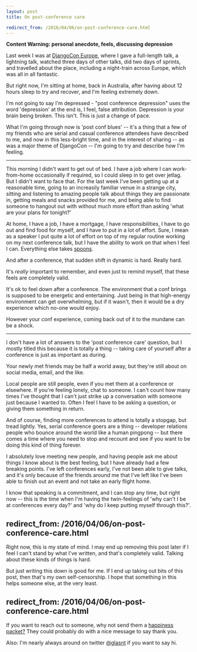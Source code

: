 ```yaml
---
layout: post
title: On post-conference care

redirect_from: /2016/04/06/on-post-conference-care.html
---
```



__Content Warning: personal anecdote, feels, discussing depression__

Last week I was at [DjangoCon Europe](https://2016.djangocon.eu/), where I gave a full-length talk, a lightning talk, watched three days of other talks, did two days of sprints, and travelled about the place, including a night-train across Europe, which was all in all fantastic.

But right now, I'm sitting at home, back in Australia, after having about 12 hours sleep to try and recover, and I'm feeling extremely down.

I'm not going to say I'm depressed - "post conference depression" uses the word 'depression' at the end is, I feel, false attribution. Depression is your brain being broken. This isn't. This is just a change of pace.

What I'm going through now is 'post conf blues' -- it's a thing that a few of my friends who are serial and casual conference attendees have described to me, and now in this less-bright time, and in the interest of sharing -- as was a major theme of DjangoCon -- I'm going to try and describe how I'm feeling.

----

This morning I didn't want to get out of bed. I have a job where I can work-from-home occasionally if required, so I could sleep in to get over jetlag. But I didn't want to face that. For the last week I've been getting up at a reasonable time, going to an increasily familiar venue in a strange city, sitting and listening to amazing people talk about things they are passionate in, getting meals and snacks provided for me, and being able to find someone to hangout out with without much more effort than asking 'what are your plans for tonight?'

At home, I have a job, I have a mortgage, I have responsibilities, I have to go out and find food for myself, and I have to put in a lot of effort. Sure, I mean as a speaker I put quite a lot of effort on top of my regular routine working on my next conference talk, but I have the ability to work on that when I feel I can. Everything else takes [spoons](https://en.wikipedia.org/wiki/Spoon_theory).

And after a conference, that sudden shift in dynamic is hard. Really hard.

It's *really* important to remember, and even just to remind myself, that these feels are completely valid.

It's ok to feel down after a conference. The environment that a conf brings is supposed to be energetic and entertaining. Just being in that high-energy environment can get overwhelming, but if it wasn't, then it would be a dry experience which no-one would enjoy.

However your conf experience, coming back out of it to the mundane can be a shock.

----

I don't have a lot of answers to the 'post conference care' question, but I mostly titled this because it is totally a thing -- taking care of yourself after a conference is just as important as during.

Your newly met friends may be half a world away, but they're still about on social media, email, and the like.

Local people are still people, even if you met them at a conference or elsewhere. If you're feeling lonely, chat to someone. I can't count how many times I've thought that I can't just strike up a conversation with someone just because I wanted to. Often I feel I have to be asking a question, or giving them something in return.

And of course, finding more conferences to attend is totally a stopgap, but tread lightly. Yes, serial conference goers are a thing -- developer relations people who bounce around the world like a human pingpong -- but there comes a time where you need to stop and recount and see if you want to be doing this kind of thing forever.

I absolutely love meeting new people, and having people ask me about things I know about is the best feeling, but I have already had a few breaking points. I've left conferences early, I've not been able to give talks, and it's only because of the friends around me that I've left like I've been able to finish out an event and not take an early flight home.

I know that speaking is a commitment, and I can stop any time, but right now -- this is the time when I'm having the twin-feelings of 'why can't I be at conferences every day?' and 'why do I keep putting myself through this?'.


redirect_from: /2016/04/06/on-post-conference-care.html
---


Right now, this is my state of mind. I may end up removing this post later if I feel I can't stand by what I've written, and that's completely valid. Talking about these kinds of things is hard.

But just writing this down is good for me. If I end up taking out bits of this post, then that's my own self-censorship. I hope that something in this helps someone else, at the very least. 


redirect_from: /2016/04/06/on-post-conference-care.html
---


If you want to reach out to someone, why not send them a [happiness packet?](https://happinesspackets.io/) They could probably do with a nice message to say thank you.

Also: I'm nearly always around on twitter [@glasnt](https://twitter.com) if you want to say hi.
